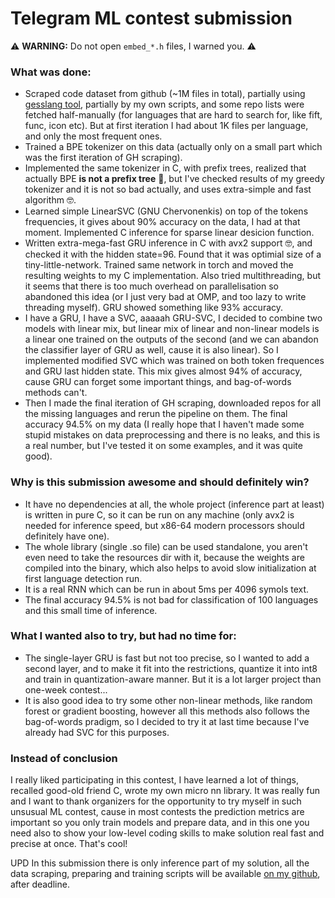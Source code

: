 # Telegram ML contest submission

⚠️ **WARNING:** Do not open `embed_*.h` files, I warned you. ⚠️

### What was done:
 * Scraped code dataset from github (~1M files in total), partially using [gesslang tool](https://github.com/yoeo/guesslangtools), partially by my own scripts, and some repo lists were fetched half-manually (for languages that are hard to search for, like fift, func, icon etc). But at first iteration I had about 1K files per language, and only the most frequent ones.
 * Trained a BPE tokenizer on this data (actually only on a small part which was the first iteration of GH scraping).
 * Implemented the same tokenizer in C, with prefix trees, realized that actually BPE **is not a prefix tree** 🤯, but I've checked results of my greedy tokenizer and it is not so bad actually, and uses extra-simple and fast algorithm 🤓.
 * Learned simple LinearSVC (GNU Chervonenkis) on top of the tokens frequencies, it gives about 90% accuracy on the data, I had at that moment. Implemented C inference for sparse linear desicion function.
 * Written extra-mega-fast GRU inference in C with avx2 support 🤓, and checked it with the hidden state=96. Found that it was optimial size of a tiny-little-network. Trained same network in torch and moved the resulting weights to my C implementation. Also tried multithreading, but it seems that there is too much overhead on parallelisation so abandoned this idea (or I just very bad at OMP, and too lazy to write threading myself). GRU showed something like 93% accuracy.
 * I have a GRU, I have a SVC, aaaaah GRU-SVC, I decided to combine two models with linear mix, but linear mix of linear and non-linear models is a linear one trained on the outputs of the second (and we can abandon the classifier layer of GRU as well, cause it is also linear). So I implemented modified SVC which was trained on both token frequences and GRU last hidden state. This mix gives almost 94% of accuracy, cause GRU can forget some important things, and bag-of-words methods can't.
 * Then I made the final iteration of GH scraping, downloaded repos for all the missing languages and rerun the pipeline on them. The final accuracy 94.5% on my data (I really hope that I haven't made some stupid mistakes on data preprocessing and there is no leaks, and this is a real number, but I've tested it on some examples, and it was quite good).

### Why is this submission awesome and should definitely win?
 * It have no dependencies at all, the whole project (inference part at least) is written in pure C, so it can be run on any machine (only avx2 is needed for inference speed, but x86-64 modern processors should definitely have one).
 * The whole library (single .so file) can be used standalone, you aren't even need to take the resources dir with it, because the weights are compiled into the binary, which also helps to avoid slow initialization at first language detection run.
 * It is a real RNN which can be run in about 5ms per 4096 symols text.
 * The final accuracy 94.5% is not bad for classification of 100 languages and this small time of inference.

### What I wanted also to try, but had no time for:
 * The single-layer GRU is fast but not too precise, so I wanted to add a second layer, and to make it fit into the restrictions, quantize it into int8 and train in quantization-aware manner. But it is a lot larger project than one-week contest...
 * It is also good idea to try some other non-linear methods, like random forest or gradient boosting, however all this methods also follows the bag-of-words pradigm, so I decided to try it at last time because I've already had SVC for this purposes.

### Instead of conclusion

I really liked participating in this contest, I have learned a lot of things, recalled good-old friend C, wrote my own micro nn library. It was really fun and I want to thank organizers for the opportunity to try myself in such unsusual ML contest, cause in most contests the prediction metrics are important so you only train models and prepare data, and in this one you need also to show your low-level coding skills to make solution real fast and precise at once. That's cool!

UPD In this submission there is only inference part of my solution, all the data scraping, preparing and training scripts will be available [on my github](https://github.com/kst179/telegram-ml-contest), after deadline.
